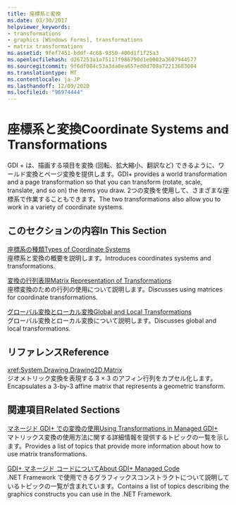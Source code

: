```yaml
---
title: 座標系と変換
ms.date: 03/30/2017
helpviewer_keywords:
- transformations
- graphics [Windows Forms], transformations
- matrix transformations
ms.assetid: 9fef7451-bddf-4c68-9350-400d1f1f25a3
ms.openlocfilehash: d267253a1a75117f986790d1e0002a3607944577
ms.sourcegitcommit: 9f6df084c53a3da0ea657ed0d708a72213683084
ms.translationtype: MT
ms.contentlocale: ja-JP
ms.lasthandoff: 12/09/2020
ms.locfileid: "96974444"
---
```

# <a name="coordinate-systems-and-transformations"></a><span data-ttu-id="53723-102">座標系と変換</span><span class="sxs-lookup"><span data-stu-id="53723-102">Coordinate Systems and Transformations</span></span>
<span data-ttu-id="53723-103">GDI + は、描画する項目を変換 (回転、拡大縮小、翻訳など) できるように、ワールド変換とページ変換を提供します。</span><span class="sxs-lookup"><span data-stu-id="53723-103">GDI+ provides a world transformation and a page transformation so that you can transform (rotate, scale, translate, and so on) the items you draw.</span></span> <span data-ttu-id="53723-104">2つの変換を使用して、さまざまな座標系で作業することもできます。</span><span class="sxs-lookup"><span data-stu-id="53723-104">The two transformations also allow you to work in a variety of coordinate systems.</span></span>  
  
## <a name="in-this-section"></a><span data-ttu-id="53723-105">このセクションの内容</span><span class="sxs-lookup"><span data-stu-id="53723-105">In This Section</span></span>  
 [<span data-ttu-id="53723-106">座標系の種類</span><span class="sxs-lookup"><span data-stu-id="53723-106">Types of Coordinate Systems</span></span>](types-of-coordinate-systems.md)  
 <span data-ttu-id="53723-107">座標系と変換の概要を説明します。</span><span class="sxs-lookup"><span data-stu-id="53723-107">Introduces coordinates systems and transformations.</span></span>  
  
 [<span data-ttu-id="53723-108">変換の行列表現</span><span class="sxs-lookup"><span data-stu-id="53723-108">Matrix Representation of Transformations</span></span>](matrix-representation-of-transformations.md)  
 <span data-ttu-id="53723-109">座標変換のための行列の使用について説明します。</span><span class="sxs-lookup"><span data-stu-id="53723-109">Discusses using matrices for coordinate transformations.</span></span>  
  
 [<span data-ttu-id="53723-110">グローバル変換とローカル変換</span><span class="sxs-lookup"><span data-stu-id="53723-110">Global and Local Transformations</span></span>](global-and-local-transformations.md)  
 <span data-ttu-id="53723-111">グローバル変換とローカル変換について説明します。</span><span class="sxs-lookup"><span data-stu-id="53723-111">Discusses global and local transformations.</span></span>  
  
## <a name="reference"></a><span data-ttu-id="53723-112">リファレンス</span><span class="sxs-lookup"><span data-stu-id="53723-112">Reference</span></span>  
 <xref:System.Drawing.Drawing2D.Matrix>  
 <span data-ttu-id="53723-113">ジオメトリック変換を表現する 3 × 3 のアフィン行列をカプセル化します。</span><span class="sxs-lookup"><span data-stu-id="53723-113">Encapsulates a 3-by-3 affine matrix that represents a geometric transform.</span></span>  
  
## <a name="related-sections"></a><span data-ttu-id="53723-114">関連項目</span><span class="sxs-lookup"><span data-stu-id="53723-114">Related Sections</span></span>  
 [<span data-ttu-id="53723-115">マネージド GDI+ での変換の使用</span><span class="sxs-lookup"><span data-stu-id="53723-115">Using Transformations in Managed GDI+</span></span>](using-transformations-in-managed-gdi.md)  
 <span data-ttu-id="53723-116">マトリックス変換の使用方法に関する詳細情報を提供するトピックの一覧を示します。</span><span class="sxs-lookup"><span data-stu-id="53723-116">Provides a list of topics that provide more information about how to use matrix transformations.</span></span>  
  
 [<span data-ttu-id="53723-117">GDI+ マネージド コードについて</span><span class="sxs-lookup"><span data-stu-id="53723-117">About GDI+ Managed Code</span></span>](about-gdi-managed-code.md)  
 <span data-ttu-id="53723-118">.NET Framework で使用できるグラフィックスコンストラクトについて説明しているトピックの一覧が含まれています。</span><span class="sxs-lookup"><span data-stu-id="53723-118">Contains a list of topics describing the graphics constructs you can use in the .NET Framework.</span></span>
